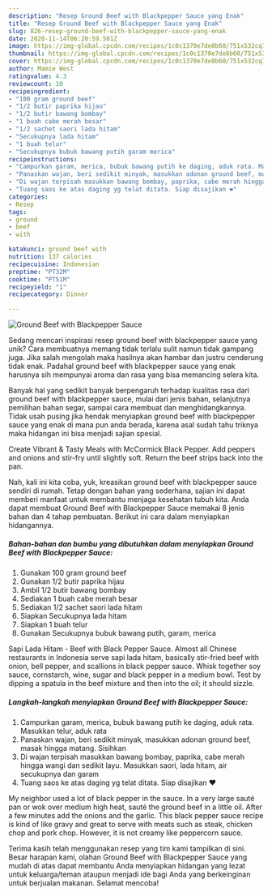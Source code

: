 ```yaml
---
description: "Resep Ground Beef with Blackpepper Sauce yang Enak"
title: "Resep Ground Beef with Blackpepper Sauce yang Enak"
slug: 826-resep-ground-beef-with-blackpepper-sauce-yang-enak
date: 2020-11-14T06:20:59.501Z
image: https://img-global.cpcdn.com/recipes/1c0c1370e7de8b60/751x532cq70/ground-beef-with-blackpepper-sauce-foto-resep-utama.jpg
thumbnail: https://img-global.cpcdn.com/recipes/1c0c1370e7de8b60/751x532cq70/ground-beef-with-blackpepper-sauce-foto-resep-utama.jpg
cover: https://img-global.cpcdn.com/recipes/1c0c1370e7de8b60/751x532cq70/ground-beef-with-blackpepper-sauce-foto-resep-utama.jpg
author: Mamie West
ratingvalue: 4.3
reviewcount: 10
recipeingredient:
- "100 gram ground beef"
- "1/2 butir paprika hijau"
- "1/2 butir bawang bombay"
- "1 buah cabe merah besar"
- "1/2 sachet saori lada hitam"
- "Secukupnya lada hitam"
- "1 buah telur"
- "Secukupnya bubuk bawang putih garam merica"
recipeinstructions:
- "Campurkan garam, merica, bubuk bawang putih ke daging, aduk rata. Masukkan telur, aduk rata"
- "Panaskan wajan, beri sedikit minyak, masukkan adonan ground beef, masak hingga matang. Sisihkan"
- "Di wajan terpisah masukkan bawang bombay, paprika, cabe merah hingga wangi dan sedikit layu. Masukkan saori, lada hitam, air secukupnya dan garam"
- "Tuang saos ke atas daging yg telat ditata. Siap disajikan ❤️"
categories:
- Resep
tags:
- ground
- beef
- with

katakunci: ground beef with 
nutrition: 137 calories
recipecuisine: Indonesian
preptime: "PT32M"
cooktime: "PT51M"
recipeyield: "1"
recipecategory: Dinner

---
```



![Ground Beef with Blackpepper Sauce](https://img-global.cpcdn.com/recipes/1c0c1370e7de8b60/751x532cq70/ground-beef-with-blackpepper-sauce-foto-resep-utama.jpg)

Sedang mencari inspirasi resep ground beef with blackpepper sauce yang unik? Cara membuatnya memang tidak terlalu sulit namun tidak gampang juga. Jika salah mengolah maka hasilnya akan hambar dan justru cenderung tidak enak. Padahal ground beef with blackpepper sauce yang enak harusnya sih mempunyai aroma dan rasa yang bisa memancing selera kita.

Banyak hal yang sedikit banyak berpengaruh terhadap kualitas rasa dari ground beef with blackpepper sauce, mulai dari jenis bahan, selanjutnya pemilihan bahan segar, sampai cara membuat dan menghidangkannya. Tidak usah pusing jika hendak menyiapkan ground beef with blackpepper sauce yang enak di mana pun anda berada, karena asal sudah tahu triknya maka hidangan ini bisa menjadi sajian spesial.

Create Vibrant &amp; Tasty Meals with McCormick Black Pepper. Add peppers and onions and stir-fry until slightly soft. Return the beef strips back into the pan.


Nah, kali ini kita coba, yuk, kreasikan ground beef with blackpepper sauce sendiri di rumah. Tetap dengan bahan yang sederhana, sajian ini dapat memberi manfaat untuk membantu menjaga kesehatan tubuh kita. Anda dapat membuat Ground Beef with Blackpepper Sauce memakai 8 jenis bahan dan 4 tahap pembuatan. Berikut ini cara dalam menyiapkan hidangannya.

<!--inarticleads1-->

##### Bahan-bahan dan bumbu yang dibutuhkan dalam menyiapkan Ground Beef with Blackpepper Sauce:

1. Gunakan 100 gram ground beef
1. Gunakan 1/2 butir paprika hijau
1. Ambil 1/2 butir bawang bombay
1. Sediakan 1 buah cabe merah besar
1. Sediakan 1/2 sachet saori lada hitam
1. Siapkan Secukupnya lada hitam
1. Siapkan 1 buah telur
1. Gunakan Secukupnya bubuk bawang putih, garam, merica


Sapi Lada Hitam - Beef with Black Pepper Sauce. Almost all Chinese restaurants in Indonesia serve sapi lada hitam, basically stir-fried beef with onion, bell pepper, and scallions in black pepper sauce. Whisk together soy sauce, cornstarch, wine, sugar and black pepper in a medium bowl. Test by dipping a spatula in the beef mixture and then into the oil; it should sizzle. 

<!--inarticleads2-->

##### Langkah-langkah menyiapkan Ground Beef with Blackpepper Sauce:

1. Campurkan garam, merica, bubuk bawang putih ke daging, aduk rata. Masukkan telur, aduk rata
1. Panaskan wajan, beri sedikit minyak, masukkan adonan ground beef, masak hingga matang. Sisihkan
1. Di wajan terpisah masukkan bawang bombay, paprika, cabe merah hingga wangi dan sedikit layu. Masukkan saori, lada hitam, air secukupnya dan garam
1. Tuang saos ke atas daging yg telat ditata. Siap disajikan ❤️


My neighbor used a lot of black pepper in the sauce. In a very large sauté pan or wok over medium high heat, sauté the ground beef in a little oil. After a few minutes add the onions and the garlic. This black pepper sauce recipe is kind of like gravy and great to serve with meats such as steak, chicken chop and pork chop. However, it is not creamy like peppercorn sauce. 

Terima kasih telah menggunakan resep yang tim kami tampilkan di sini. Besar harapan kami, olahan Ground Beef with Blackpepper Sauce yang mudah di atas dapat membantu Anda menyiapkan hidangan yang lezat untuk keluarga/teman ataupun menjadi ide bagi Anda yang berkeinginan untuk berjualan makanan. Selamat mencoba!
